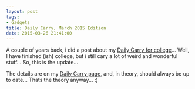```yaml
---
layout: post
tags:
- Gadgets
title: Daily Carry, March 2015 Edition
date: 2015-03-26 21:41:00
---
```

A couple of years back, i did a post about my [Daily Carry for college][1]... Well, I have finished (ish) college, but i still cary a lot of weird and wonderful stuff... So, this is the update... 

The details are on my [Daily Carry page][2], and, in theory, should always be up to date... Thats the theory anyway... :)


[1]: /2013/01/27/college_bag_contents.html
[2]: /DailyCarry/
